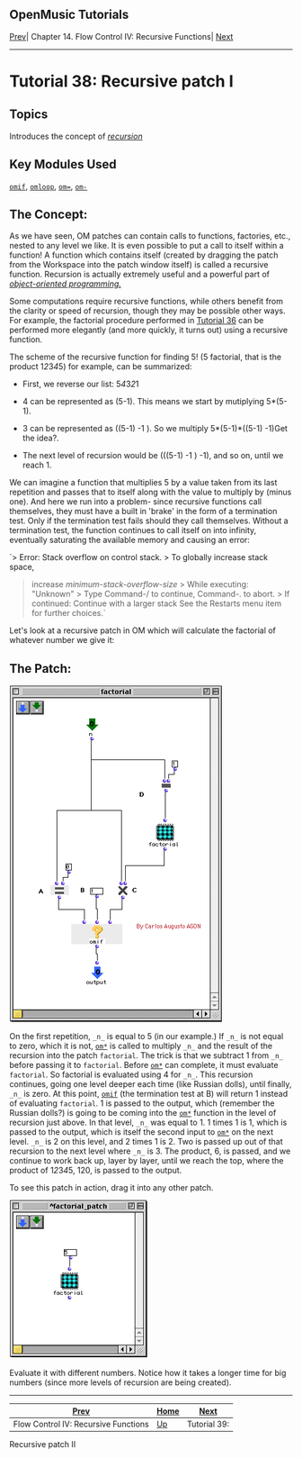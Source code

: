OpenMusic Tutorials  
---  
[Prev](tut.gen.38-39)| Chapter 14. Flow Control IV: Recursive Functions|
[Next](tut.gen.39)  
  
* * *

# Tutorial 38: Recursive patch I

## Topics

Introduces the concept of [_recursion_](glossary#RECURSIVITY)

## Key Modules Used

[`omif`](omif), [`omloop`](omloop), [`om=`](omequal),
[`om-`](omminus)

## The Concept:

As we have seen, OM patches can contain calls to functions, factories, etc.,
nested to any level we like. It is even possible to put a call to itself
within a function! A function which contains itself (created by dragging the
patch from the Workspace into the patch window itself) is called a recursive
function. Recursion is actually extremely useful and a powerful part of
[_object-oriented programming._](glossary#O-O-PROGRAMMING)

Some computations require recursive functions, while others benefit from the
clarity or speed of recursion, though they may be possible other ways. For
example, the factorial procedure performed in [Tutorial 36](tut.gen.36)
can be performed more elegantly (and more quickly, it turns out) using a
recursive function.

The scheme of the recursive function for finding 5! (5 factorial, that is the
product 1*2*3*4*5) for example, can be summarized:

  * First, we reverse our list: 5*4*3*2*1

  * 4 can be represented as (5-1). This means we start by mutiplying 5*(5-1).

  * 3 can be represented as ((5-1) -1 ). So we multiply 5*(5-1)*((5-1) -1)Get the idea?. 

  * The next level of recursion would be (((5-1) -1 ) -1), and so on, until we reach 1. 

We can imagine a function that multiplies 5 by a value taken from its last
repetition and passes that to itself along with the value to multiply by
(minus one). And here we run into a problem- since recursive functions call
themselves, they must have a built in 'brake' in the form of a termination
test. Only if the termination test fails should they call themselves. Without
a termination test, the function continues to call itself on into infinity,
eventually saturating the available memory and causing an error:

`> Error: Stack overflow on control stack. > To globally increase stack space,
> increase *minimum-stack-overflow-size* > While executing: "Unknown" > Type
Command-/ to continue, Command-. to abort. > If continued: Continue with a
larger stack See the Restarts menu item for further choices.`

Let's look at a recursive patch in OM which will calculate the factorial of
whatever number we give it:

## The Patch:

![](figures/tutorials/general/38a.png)

On the first repetition, `_n_` is equal to 5 (in our example.) If `_n_` is not
equal to zero, which it is not, [`om*`](ommultiply) is called to multiply
`_n_` and the result of the recursion into the patch `factorial`. The trick is
that we subtract 1 from `_n_` before passing it to `factorial`. Before
[`om*`](ommultiply) can complete, it must evaluate `factorial`. So
factorial is evaluated using 4 for `_n_`. This recursion continues, going one
level deeper each time (like Russian dolls), until finally, `_n_` is zero. At
this point, [`omif`](omif) (the termination test at B) will return 1
instead of evaluating `factorial`. 1 is passed to the output, which (remember
the Russian dolls?) is going to be coming into the [`om*`](ommultiply)
function in the level of recursion just above. In that level, `_n_` was equal
to 1. 1 times 1 is 1, which is passed to the output, which is itself the
second input to [`om*`](ommultiply) on the next level. `_n_` is 2 on this
level, and 2 times 1 is 2. Two is passed up out of that recursion to the next
level where `_n_` is 3. The product, 6, is passed, and we continue to work
back up, layer by layer, until we reach the top, where the product of
1*2*3*4*5, 120, is passed to the output.

To see this patch in action, drag it into any other patch.

![](figures/tutorials/general/38b.png)

Evaluate it with different numbers. Notice how it takes a longer time for big
numbers (since more levels of recursion are being created).

* * *

[Prev](tut.gen.38-39)| [Home](index)| [Next](tut.gen.39)  
---|---|---  
Flow Control IV: Recursive Functions| [Up](tut.gen.38-39)| Tutorial 39:
Recursive patch II

